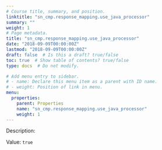 ```yaml
---
# Course title, summary, and position.
linktitle: "sn_cmp.response_mapping.use_java_processor"
summary: ""
weight: 1
# Page metadata.
title: "sn_cmp.response_mapping.use_java_processor"
date: "2018-09-09T00:00:00Z"
lastmod: "2018-09-09T00:00:00Z"
draft: false  # Is this a draft? true/false
toc: true  # Show table of contents? true/false
type: docs  # Do not modify.

# Add menu entry to sidebar.
# - name: Declare this menu item as a parent with ID name.
# - weight: Position of link in menu.
menu:
  properties:
    parent: Properties
    name: "sn_cmp.response_mapping.use_java_processor"
    weight: 1
---
```


Description: 


Value: `true`
